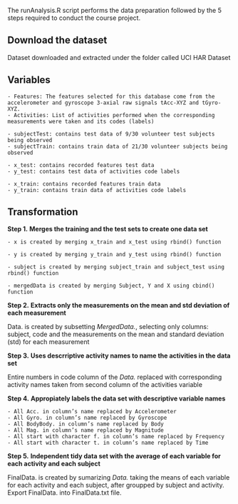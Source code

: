 The runAnalysis.R script performs the data preparation followed by the 5 steps required to conduct the course project.

## Download the dataset

Dataset downloaded and extracted under the folder called UCI HAR Dataset

## Variables 

    - Features: The features selected for this database come from the accelerometer and gyroscope 3-axial raw signals tAcc-XYZ and tGyro-XYZ.
    - Activities: List of activities performed when the corresponding measurements were taken and its codes (labels)

    - subjectTest: contains test data of 9/30 volunteer test subjects being observed
    - subjectTrain: contains train data of 21/30 volunteer subjects being observed

    - x_test: contains recorded features test data
    - y_test: contains test data of activities code labels

    - x_train: contains recorded features train data
    - y_train: contains train data of activities code labels
		
## Transformation

**Step 1.** **Merges the training and the test sets to create one data set**

    - x is created by merging x_train and x_test using rbind() function
		
    - y is created by merging y_train and y_test using rbind() function
		
    - subject is created by merging subject_train and subject_test using rbind() function
		
    - mergedData is created by merging Subject, Y and X using cbind() function
    
**Step 2.** **Extracts only the measurements on the mean and std deviation of each measurement**

Data. is created by subsetting *MergedData.*, selecting only columns: subject, code and the measurements on the mean and standard deviation (std) for each measurement

**Step 3.** **Uses descrriptive activity names to name the activities in the data set**

Entire numbers in code column of the *Data.* replaced with corresponding activity names taken from second column of the activities variable

**Step 4.** **Appropiately labels the data set with descriptive variable names**

    - All Acc. in column’s name replaced by Accelerometer
    - All Gyro. in column’s name replaced by Gyroscope
    - All BodyBody. in column’s name replaced by Body
    - All Mag. in column’s name replaced by Magnitude
    - All start with character f. in column’s name replaced by Frequency
    - All start with character t. in column’s name replaced by Time

**Step 5.** **Independent tidy data set with the average of each variable for each activity and each subject**

FinalData. is created by sumarizing *Data.* taking the means of each variable for each activity and each subject, after groupped by subject and activity.
Export FinalData. into FinalData.txt file.


